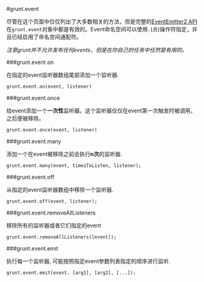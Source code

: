 #grunt.event

尽管在这个页面中仅仅列出了大多数相关的方法，但是完整的[EventEmitter2 API](https://github.com/hij1nx/EventEmitter2)在`grunt.event`对象中都是有效的。Event命名空间可以使用`.`(点)操作符指定，并且已经启用了命名空间通配符。

*注意grunt并不允许发布任何events，但是在你自己的任务中任然是有用的。*

###grunt.event.on

在指定的event监听器数组尾部添加一个监听器.

	grunt.event.on(event, listener)
	
###grunt.event.once

给event添加一个**一次性**监听器。这个监听器仅仅在event第一次触发时被调用，之后便被移除。

	grunt.event.once(event, listener)
	
###grunt.event.many

添加一个在event被移除之前会执行**n次**的监听器.

    grunt.event.many(event, timesToListen, listener);
    
###grunt.event.off

从指定的event监听器数组中移除一个监听器.

    grunt.event.off(event, listener);
    
###grunt.event.removeAllListeners

移除所有的监听器或者它们指定的event

    grunt.event.removeAllListeners([event]);
    
###grunt.event.emit

执行每一个监听器, 可能按照指定event参数列表指定的顺序进行监听.

    grunt.event.emit(event. [arg1], [arg2], [...]);